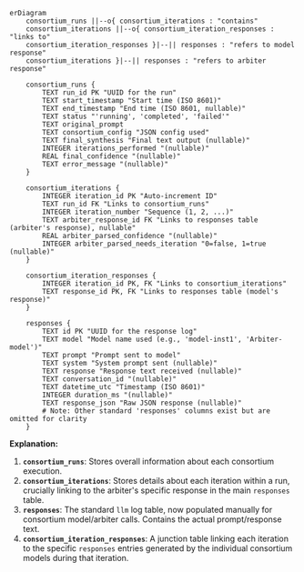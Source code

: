```mermaid
erDiagram
    consortium_runs ||--o{ consortium_iterations : "contains"
    consortium_iterations ||--o{ consortium_iteration_responses : "links to"
    consortium_iteration_responses }|--|| responses : "refers to model response"
    consortium_iterations }|--|| responses : "refers to arbiter response"

    consortium_runs {
        TEXT run_id PK "UUID for the run"
        TEXT start_timestamp "Start time (ISO 8601)"
        TEXT end_timestamp "End time (ISO 8601, nullable)"
        TEXT status "'running', 'completed', 'failed'"
        TEXT original_prompt
        TEXT consortium_config "JSON config used"
        TEXT final_synthesis "Final text output (nullable)"
        INTEGER iterations_performed "(nullable)"
        REAL final_confidence "(nullable)"
        TEXT error_message "(nullable)"
    }

    consortium_iterations {
        INTEGER iteration_id PK "Auto-increment ID"
        TEXT run_id FK "Links to consortium_runs"
        INTEGER iteration_number "Sequence (1, 2, ...)"
        TEXT arbiter_response_id FK "Links to responses table (arbiter's response), nullable"
        REAL arbiter_parsed_confidence "(nullable)"
        INTEGER arbiter_parsed_needs_iteration "0=false, 1=true (nullable)"
    }

    consortium_iteration_responses {
        INTEGER iteration_id PK, FK "Links to consortium_iterations"
        TEXT response_id PK, FK "Links to responses table (model's response)"
    }

    responses {
        TEXT id PK "UUID for the response log"
        TEXT model "Model name used (e.g., 'model-inst1', 'Arbiter-model')"
        TEXT prompt "Prompt sent to model"
        TEXT system "System prompt sent (nullable)"
        TEXT response "Response text received (nullable)"
        TEXT conversation_id "(nullable)"
        TEXT datetime_utc "Timestamp (ISO 8601)"
        INTEGER duration_ms "(nullable)"
        TEXT response_json "Raw JSON response (nullable)"
        # Note: Other standard 'responses' columns exist but are omitted for clarity
    }

```

**Explanation:**

1.  **`consortium_runs`**: Stores overall information about each consortium execution.
2.  **`consortium_iterations`**: Stores details about each iteration within a run, crucially linking to the arbiter's specific response in the main `responses` table.
3.  **`responses`**: The standard `llm` log table, now populated manually for consortium model/arbiter calls. Contains the actual prompt/response text.
4.  **`consortium_iteration_responses`**: A junction table linking each iteration to the specific `responses` entries generated by the individual consortium models during that iteration.
